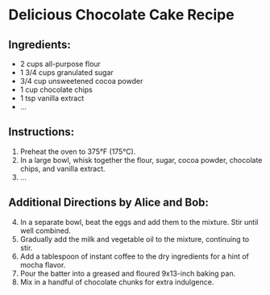 # Delicious Chocolate Cake Recipe

## Ingredients:
- 2 cups all-purpose flour
- 1 3/4 cups granulated sugar
- 3/4 cup unsweetened cocoa powder
- 1 cup chocolate chips
- 1 tsp vanilla extract
- ...

## Instructions:
1. Preheat the oven to 375°F (175°C).
2. In a large bowl, whisk together the flour, sugar, cocoa powder, chocolate chips, and vanilla extract.
3. ...

## Additional Directions by Alice and Bob:
4. In a separate bowl, beat the eggs and add them to the mixture. Stir until well combined.
5. Gradually add the milk and vegetable oil to the mixture, continuing to stir.
6. Add a tablespoon of instant coffee to the dry ingredients for a hint of mocha flavor.
7. Pour the batter into a greased and floured 9x13-inch baking pan.
8. Mix in a handful of chocolate chunks for extra indulgence.
